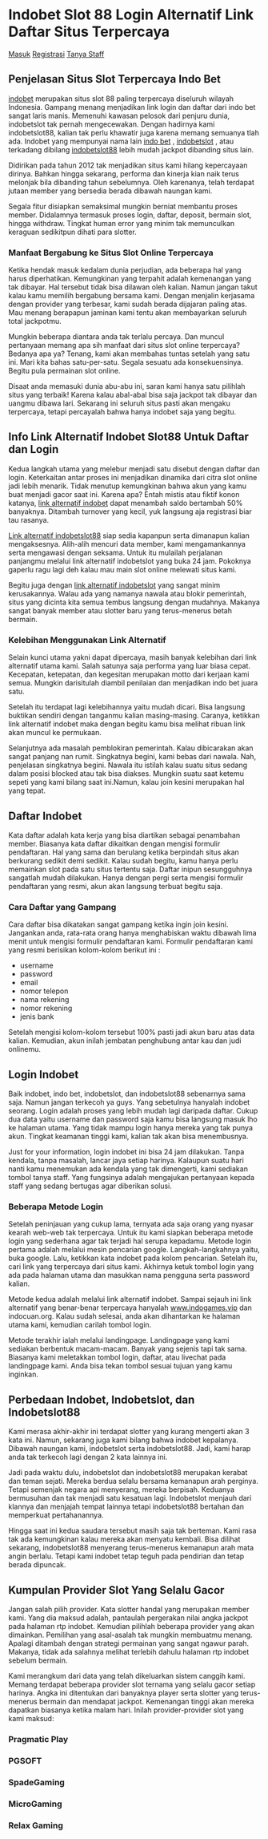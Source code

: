# Indobet Slot 88 Login Alternatif Link Daftar Situs Terpercaya

[Masuk](https://rebrand.ly/link-alternatif-indobet-login)
[Registrasi](https://rebrand.ly/link-alternatif-indobet-daftar)
[Tanya Staff](https://secure.livechatinc.com/licence/7273851/v2/open_chat.cgi?groups=0)

## Penjelasan Situs Slot Terpercaya Indo Bet
[indobet](https://atom.io/packages/indobet) merupakan situs slot 88 paling terpercaya diseluruh wilayah Indonesia. Gampang menang menjadikan link login dan daftar dari indo bet sangat laris manis. Memenuhi kawasan pelosok dari penjuru dunia, indobetslot tak pernah mengecewakan. Dengan hadirnya kami indobetslot88, kalian tak perlu khawatir juga karena memang semuanya tlah ada. Indobet yang mempunyai nama lain [indo bet](https://atom.io/packages/indobet) , [indobetslot](https://atom.io/packages/indobet) , atau terkadang dibilang [indobetslot88](https://atom.io/packages/indobet) lebih mudah jackpot dibanding situs lain.

Didirikan pada tahun 2012 tak menjadikan situs kami hilang kepercayaan dirinya. Bahkan hingga sekarang, performa dan kinerja kian naik terus melonjak bila dibanding tahun sebelumnya. Oleh karenanya, telah terdapat jutaan member yang bersedia berada dibawah naungan kami.

Segala fitur disiapkan semaksimal mungkin berniat membantu proses member. Didalamnya termasuk proses login, daftar, deposit, bermain slot, hingga withdraw. Tingkat human error yang minim tak memunculkan keraguan sedikitpun dihati para slotter.

### Manfaat Bergabung ke Situs Slot Online Terpercaya
Ketika hendak masuk kedalam dunia perjudian, ada beberapa hal yang harus diperhatikan. Kemungkinan yang terpahit adalah kemenangan yang tak dibayar. Hal tersebut tidak bisa dilawan oleh kalian. Namun jangan takut kalau kamu memilih bergabung bersama kami. Dengan menjalin kerjasama dengan provider yang terbesar, kami sudah berada dijajaran paling atas. Mau menang berapapun jaminan kami tentu akan membayarkan seluruh total jackpotmu.

Mungkin beberapa diantara anda tak terlalu percaya. Dan muncul pertanyaan memang apa sih manfaat dari situs slot online terpercaya? Bedanya apa ya? Tenang, kami akan membahas tuntas setelah yang satu ini. Mari kita bahas satu-per-satu. Segala sesuatu ada konsekuensinya. Begitu pula permainan slot online.

Disaat anda memasuki dunia abu-abu ini, saran kami hanya satu pilihlah situs yang terbaik! Karena kalau abal-abal bisa saja jackpot tak dibayar dan uangmu dibawa lari. Sekarang ini seluruh situs pasti akan mengaku terpercaya, tetapi percayalah bahwa hanya indobet saja yang begitu.

## Info Link Alternatif Indobet Slot88 Untuk Daftar dan Login
Kedua langkah utama yang melebur menjadi satu disebut dengan daftar dan login. Keterkaitan antar proses ini menjadikan dinamika dari citra slot online jadi lebih menarik. Tidak menutup kemungkinan bahwa akun yang kamu buat menjadi gacor saat ini. Karena apa? Entah mistis atau fiktif konon katanya, [link alternatif indobet](https://atom.io/packages/indobet) dapat menambah saldo bertambah 50% banyaknya. Ditambah turnover yang kecil, yuk langsung aja registrasi biar tau rasanya.

[Link alternatif indobetslot88](https://atom.io/packages/indobet) siap sedia kapanpun serta dimanapun kalian mengaksesnya. Alih-alih mencuri data member, kami mengamankannya serta mengawasi dengan seksama. Untuk itu mulailah perjalanan panjangmu melalui link alternatif indobetslot yang buka 24 jam. Pokoknya gaperlu ragu lagi deh kalau mau main slot online melewati situs kami.

Begitu juga dengan [link alternatif indobetslot](https://atom.io/packages/indobet) yang sangat minim kerusakannya. Walau ada yang namanya nawala atau blokir pemerintah, situs yang dicinta kita semua tembus langsung dengan mudahnya. Makanya sangat banyak member atau slotter baru yang terus-menerus betah bermain.

### Kelebihan Menggunakan Link Alternatif
Selain kunci utama yakni dapat dipercaya, masih banyak kelebihan dari link alternatif utama kami. Salah satunya saja performa yang luar biasa cepat. Kecepatan, ketepatan, dan kegesitan merupakan motto dari kerjaan kami semua. Mungkin darisitulah diambil penilaian dan menjadikan indo bet juara satu.

Setelah itu terdapat lagi kelebihannya yaitu mudah dicari. Bisa langsung buktikan sendiri dengan tanganmu kalian masing-masing. Caranya, ketikkan link alternatif indobet maka dengan begitu kamu bisa melihat ribuan link akan muncul ke permukaan.

Selanjutnya ada masalah pemblokiran pemerintah. Kalau dibicarakan akan sangat panjang nan rumit. Singkatnya begini, kami bebas dari nawala. Nah, penjelasan singkatnya begini. Nawala itu istilah kalau suatu situs sedang dalam posisi blocked atau tak bisa diakses. Mungkin suatu saat ketemu sepeti yang kami bilang saat ini.Namun, kalau join kesini merupakan hal yang tepat.

## Daftar Indobet
Kata daftar adalah kata kerja yang bisa diartikan sebagai penambahan member. Biasanya kata daftar dikaitkan dengan mengisi formulir pendaftaran. Hal yang sama dan berulang ketika berpindah situs akan berkurang sedikit demi sedikit. Kalau sudah begitu, kamu hanya perlu memainkan slot pada satu situs tertentu saja. Daftar inipun sesungguhnya sangatlah mudah dilakukan. Hanya dengan pergi serta mengisi formulir pendaftaran yang resmi, akun akan langsung terbuat begitu saja.

### Cara Daftar yang Gampang
Cara daftar bisa dikatakan sangat gampang ketika ingin join kesini. Jangankan anda, rata-rata orang hanya menghabiskan waktu dibawah lima menit untuk mengisi formulir pendaftaran kami. Formulir pendaftaran kami yang resmi berisikan kolom-kolom berikut ini :
- username
- password
- email
- nomor telepon
- nama rekening
- nomor rekening
- jenis bank

Setelah mengisi kolom-kolom tersebut 100% pasti jadi akun baru atas data kalian. Kemudian, akun inilah jembatan penghubung antar kau dan judi onlinemu.

## Login Indobet
Baik indobet, indo bet, indobetslot, dan indobetslot88 sebenarnya sama saja. Namun jangan terkecoh ya guys. Yang sebetulnya hanyalah indobet seorang. Login adalah proses yang lebih mudah lagi daripada daftar. Cukup dua data yaitu username dan password saja kamu bisa langsung masuk lho ke halaman utama. Yang tidak mampu login hanya mereka yang tak punya akun. Tingkat keamanan tinggi kami, kalian tak akan bisa menembusnya.

Just for your information, login indobet ini bisa 24 jam dilakukan. Tanpa kendala, tanpa masalah, lancar jaya setiap harinya. Kalaupun suatu hari nanti kamu menemukan ada kendala yang tak dimengerti, kami sediakan tombol tanya staff. Yang fungsinya adalah mengajukan pertanyaan kepada staff yang sedang bertugas agar diberikan solusi.

### Beberapa Metode Login
Setelah peninjauan yang cukup lama, ternyata ada saja orang yang nyasar kearah web-web tak terpercaya. Untuk itu kami siapkan beberapa metode login yang sederhana agar tak terjadi hal serupa kepadamu. Metode login pertama adalah melalui mesin pencarian google. Langkah-langkahnya yaitu, buka google. Lalu, ketikkan kata indobet pada kolom pencarian. Setelah itu, cari link yang terpercaya dari situs kami. Akhirnya ketuk tombol login yang ada pada halaman utama dan masukkan nama pengguna serta password kalian.

Metode kedua adalah melalui link alternatif indobet. Sampai sejauh ini link alternatif yang benar-benar terpercaya hanyalah www.indogames.vip dan indocuan.org. Kalau sudah selesai, anda akan dihantarkan ke halaman utama kami, kemudian carilah tombol login.

Metode terakhir ialah melalui landingpage. Landingpage yang kami sediakan berbentuk macam-macam. Banyak yang sejenis tapi tak sama. Biasanya kami meletakkan tombol login, daftar, atau livechat pada landingpage kami. Anda bisa tekan tombol sesuai tujuan yang kamu inginkan.

## Perbedaan Indobet, Indobetslot, dan Indobetslot88
Kami merasa akhir-akhir ini terdapat slotter yang kurang mengerti akan 3 kata ini. Namun, sekarang juga kami bilang bahwa indobet kepalanya. Dibawah naungan kami, indobetslot serta indobetslot88. Jadi, kami harap anda tak terkecoh lagi dengan 2 kata lainnya ini.

Jadi pada waktu dulu, indobetslot dan indobetslot88 merupakan kerabat dan teman sejati. Mereka berdua selalu bersama kemanapun arah perginya. Tetapi semenjak negara api menyerang, mereka berpisah. Keduanya bermusuhan dan tak menjadi satu kesatuan lagi. Indobetslot menjauh dari klannya dan menjajah tempat lainnya tetapi indobetslot88 bertahan dan memperkuat pertahanannya.

Hingga saat ini kedua saudara tersebut masih saja tak berteman. Kami rasa tak ada kemungkinan kalau mereka akan menyatu kembali. Bisa dilihat sekarang, indobetslot88 menyerang terus-menerus kemanapun arah mata angin berlalu. Tetapi kami indobet tetap teguh pada pendirian dan tetap berada dipuncak.

## Kumpulan Provider Slot Yang Selalu Gacor
Jangan salah pilih provider. Kata slotter handal yang merupakan member kami. Yang dia maksud adalah, pantaulah pergerakan nilai angka jackpot pada halaman rtp indobet. Kemudian pilihlah beberapa provider yang akan dimainkan. Pemilihan yang asal-asalah tak mungkin membuatmu menang. Apalagi ditambah dengan strategi permainan yang sangat ngawur parah. Makanya, tidak ada salahnya melihat terlebih dahulu halaman rtp indobet sebelum bermain.

Kami merangkum dari data yang telah dikeluarkan sistem canggih kami. Memang terdapat beberapa provider slot ternama yang selalu gacor setiap harinya. Angka ini ditentukan dari banyaknya player serta slotter yang terus-menerus bermain dan mendapat jackpot. Kemenangan tinggi akan mereka dapatkan biasanya ketika malam hari. Inilah provider-provider slot yang kami maksud:

### Pragmatic Play
### PGSOFT
### SpadeGaming
### MicroGaming
### Relax Gaming
